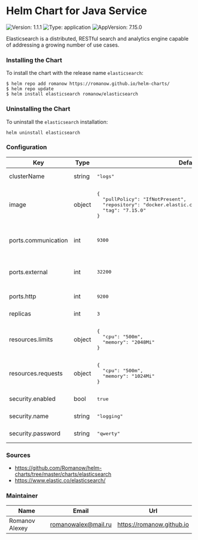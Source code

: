 # Helm Chart for Java Service

![Version: 1.1.1](https://img.shields.io/badge/Version-1.1.1-informational?style=flat-square) ![Type: application](https://img.shields.io/badge/Type-application-informational?style=flat-square) ![AppVersion: 7.15.0](https://img.shields.io/badge/AppVersion-7.15.0-informational?style=flat-square)

Elasticsearch is a distributed, RESTful search and analytics engine capable of addressing a growing number of use cases.

### Installing the Chart

To install the chart with the release name `elasticsearch`:

```shell
$ helm repo add romanow https://romanow.github.io/helm-charts/
$ helm repo update
$ helm install elasticsearch romanow/elasticsearch
```

### Uninstalling the Chart

To uninstall the `elasticsearch` installation:

```shell
helm uninstall elasticsearch
```

### Configuration

<table>
	<thead>
		<th>Key</th>
		<th>Type</th>
		<th>Default</th>
		<th>Description</th>
	</thead>
	<tbody>
		<tr>
			<td>clusterName</td>
			<td>string</td>
			<td><pre lang="json">
"logs"
</pre>
</td>
			<td>Cluster name</td>
		</tr>
		<tr>
			<td>image</td>
			<td>object</td>
			<td><pre lang="json">
{
  "pullPolicy": "IfNotPresent",
  "repository": "docker.elastic.co/elasticsearch/elasticsearch",
  "tag": "7.15.0"
}
</pre>
</td>
			<td>Image name and version</td>
		</tr>
		<tr>
			<td>ports.communication</td>
			<td>int</td>
			<td><pre lang="json">
9300
</pre>
</td>
			<td>ElasticSearch internal node communication port</td>
		</tr>
		<tr>
			<td>ports.external</td>
			<td>int</td>
			<td><pre lang="json">
32200
</pre>
</td>
			<td>If define, create NodePort for external usage</td>
		</tr>
		<tr>
			<td>ports.http</td>
			<td>int</td>
			<td><pre lang="json">
9200
</pre>
</td>
			<td>ElasticSearch REST port</td>
		</tr>
		<tr>
			<td>replicas</td>
			<td>int</td>
			<td><pre lang="json">
3
</pre>
</td>
			<td>Count of replicas</td>
		</tr>
		<tr>
			<td>resources.limits</td>
			<td>object</td>
			<td><pre lang="json">
{
  "cpu": "500m",
  "memory": "2048Mi"
}
</pre>
</td>
			<td>Limited resources</td>
		</tr>
		<tr>
			<td>resources.requests</td>
			<td>object</td>
			<td><pre lang="json">
{
  "cpu": "500m",
  "memory": "1024Mi"
}
</pre>
</td>
			<td>Requested resources</td>
		</tr>
		<tr>
			<td>security.enabled</td>
			<td>bool</td>
			<td><pre lang="json">
true
</pre>
</td>
			<td>Enable security</td>
		</tr>
		<tr>
			<td>security.name</td>
			<td>string</td>
			<td><pre lang="json">
"logging"
</pre>
</td>
			<td>Default username</td>
		</tr>
		<tr>
			<td>security.password</td>
			<td>string</td>
			<td><pre lang="json">
"qwerty"
</pre>
</td>
			<td>Default password</td>
		</tr>
	</tbody>
</table>

### Sources

* <https://github.com/Romanow/helm-charts/tree/master/charts/elasticsearch>
* <https://www.elastic.co/elasticsearch/>

### Maintainer

| Name | Email | Url |
| ---- | ------ | --- |
| Romanov Alexey | <romanowalex@mail.ru> | <https://romanow.github.io> |
